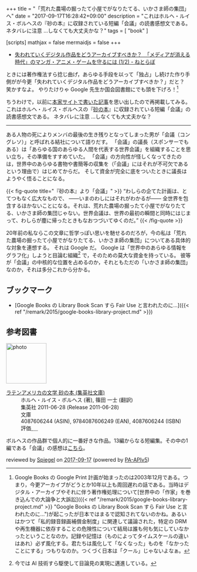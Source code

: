 +++
title = "「荒れた農場の掘ったて小屋でがなりたてる、いかさま師の集団」へ"
date =  "2017-09-17T16:28:42+09:00"
description = "これはホルヘ・ルイス・ボルヘスの『砂の本』に収録されている短編「会議」の読書感想文である。ネタバレに注意 ...しなくても大丈夫かな？"
tags = [ "book" ]

[scripts]
  mathjax = false
  mermaidjs = false
+++

- [失われていくデジタル作品をどうアーカイブすべきか？　「メディアが消える時代」のマンガ・アニメ・ゲームを守るには (1/2) - ねとらぼ](http://nlab.itmedia.co.jp/nl/articles/1709/16/news007.html)

ときには著作権法すら捻じ曲げ，あらゆる手段を以って「独占」し続けた作り手側がが今更「失われていくデジタル作品をどうアーカイブすべきか？」だと？ 笑かすなよ。
やりたけりゃ Google 先生か国会図書館にでも頭を下げろ！[^gp]

[^gp]: Google Books の Google Print 計画が始まったのは2003年12月である。つまり，今更アーカイブがどうとか10年以上も周回遅れの話である。当時はデジタル・アーカイブやそれに伴う著作権処理について[世界中の「作家」を巻き込んでの大論争と大訴訟]({{< ref "/remark/2015/google-books-library-project.md" >}} "Google Books の Library Book Scan すら Fair Use と言われたのに...")が起こったが日本ではまるで認知されてないのかね。あるいはかつて「私的録音録画補償金制度」に関連して議論された，特定の DRM や再生機器に依存することの危険性について結局は誰も何も気にしていなかったということなのか。記録や記憶は（ものによってタイムスケールの違いはあれ）必ず風化する。君たちは風化して「なくなった」ものを「なかったことにする」つもりなのか。つくづく日本は「クール」じゃないよなぁ。

ちうわけで，以前に[本家サイトで書いた記事](https://baldanders.info/blog/000383/ "『砂の本』より： 「会議」 — Baldanders.info")を思い出したので再掲載してみる。
これはホルヘ・ルイス・ボルヘスの『[砂の本]』に収録されている短編「会議」の読書感想文である。
ネタバレに注意 ...しなくても大丈夫かな？

----

ある人物の死によりメンバの最後の生き残りとなってしまった男が「会議（コングレソ）」と呼ばれる結社について語りだす。
 「会議」の議長（スポンサーでもある）は「あらゆる国のあらゆる人間を代表する世界会議」を組織することを思い立ち，その準備をすすめていた。
 「会議」の方向性が怪しくなってきたのは，世界中のあらゆる書物や書簡等の収集を（「会議」にはそれが不可欠であるという理由で）はじめてからだ。
 そして資金が完全に底をついたときに議長はようやく悟ることになる。 

 {{< fig-quote  title="『砂の本』より「会議」" >}}
 <q>わしらの企てた計画は、とてつもなく広大なもので、 ――いまのわしにはそれがわかるが―― 全世界を包含するほかないことになる。それは、荒れた農場の掘ったて小屋でがなりたてる、いかさま師の集団じゃない。世界会議は、世界の最初の瞬間と同時にはじまって、わしらが塵に帰ったときもなおつづいてゆくのだ。</q>
 {{< /fig-quote >}}

20年前の私ならこの文章に哲学っぽい思いを馳せるのだろが，今の私は「荒れた農場の掘ったて小屋でがなりたてる、いかさま師の集団」についてある具体的な対象を連想する。
それは Google だ。
Google は「世界中のあらゆる情報をグラフ化」しようと目論む組織[^ai] で，そのための莫大な資金を持っている。
彼等が「会議」の中核的な位置を占めるのか，それともただの「いかさま師の集団」なのか，それは多分これから分かる。 

[^ai]: 今では AI 技術すら駆使して目論見の実現に邁進している。

## ブックマーク

- [Google Books の Library Book Scan すら Fair Use と言われたのに...]({{< ref "/remark/2015/google-books-library-project.md" >}})

[砂の本]: https://www.amazon.co.jp/exec/obidos/ASIN/4087606244/baldandersinf-22/ "砂の本 (集英社文庫) | ホルヘ・ルイス ボルヘス, Jorge Luis Borges, 篠田 一士 |本 | 通販 | Amazon"

## 参考図書

<div class="hreview">
  <div class="photo"><a class="item url" href="https://www.amazon.co.jp/dp/4087606244?tag=baldandersinf-22&linkCode=ogi&th=1&psc=1"><img src="https://m.media-amazon.com/images/I/513Vv+8gBPL._SL160_.jpg" width="110" alt="photo"></a></div>
  <dl class="fn">
    <dt><a href="https://www.amazon.co.jp/dp/4087606244?tag=baldandersinf-22&linkCode=ogi&th=1&psc=1">ラテンアメリカの文学 砂の本 (集英社文庫)</a></dt>
    <dd>ホルへ・ルイス・ボルヘス (著), 篠田 一士 (翻訳)</dd>
    <dd>集英社 2011-06-28 (Release 2011-06-28)</dd>
    <dd>文庫</dd>
    <dd>4087606244 (ASIN), 9784087606249 (EAN), 4087606244 (ISBN)</dd>
    <dd>評価<abbr class="rating fa-sm" title="5">&nbsp;<i class="fas fa-star"></i>&nbsp;<i class="fas fa-star"></i>&nbsp;<i class="fas fa-star"></i>&nbsp;<i class="fas fa-star"></i>&nbsp;<i class="fas fa-star"></i></abbr></dd>
  </dl>
  <p class="description">ボルヘスの作品群で個人的に一番好きな作品。13編からなる短編集。その中の1編である「会議」の感想は<a href="/remark/2017/09/congreso/">こちら</a>。</p>
  <p class="powered-by">reviewed by <a href='#maker' class='reviewer'>Spiegel</a> on <abbr class="dtreviewed" title="2017-09-17">2017-09-17</abbr> (powered by <a href="https://affiliate.amazon.co.jp/assoc_credentials/home">PA-APIv5</a>)</p>
</div>
